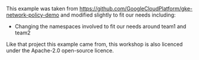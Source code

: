 This example was taken from https://github.com/GoogleCloudPlatform/gke-network-policy-demo and modified slightly to fit our needs including:
* Changing the namespaces involved to fit our needs around team1 and team2

Like that project this example came from, this workshop is also licenced under the Apache-2.0 open-source licence.
